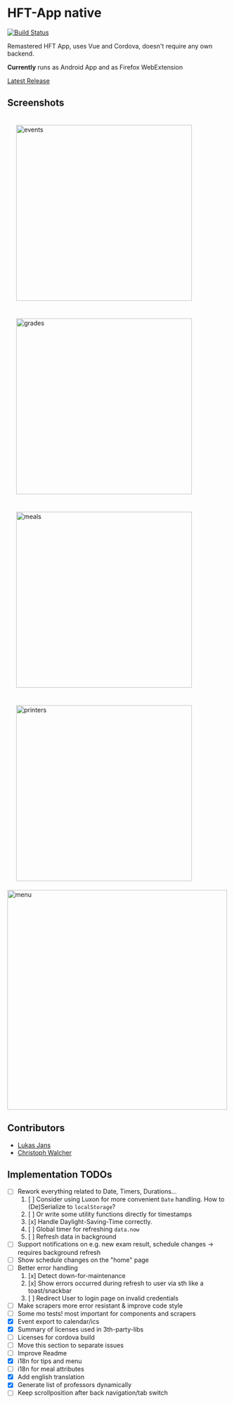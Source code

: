 # HFT-App native
[![Build Status](https://travis-ci.org/hft-app/native.svg?branch=master)](https://travis-ci.org/hft-app/native)

Remastered HFT App, uses Vue and Cordova, doesn't require any own backend.

**Currently** runs as Android App and as Firefox WebExtension

[Latest Release](https://github.com/hft-app/native/releases/latest)

## Screenshots
<p float="left">
<img src="https://raw.githubusercontent.com/hft-app/native/master/screenshot/events.png" width="400" alt="events" style="margin: 20px">
<img src="https://raw.githubusercontent.com/hft-app/native/master/screenshot/grades.png" width="400" alt="grades" style="margin: 20px">
<img src="https://raw.githubusercontent.com/hft-app/native/master/screenshot/meals.png" width="400" alt="meals" style="margin: 20px" >
<img src="https://raw.githubusercontent.com/hft-app/native/master/screenshot/printers.png" width="400" alt="printers" style="margin: 20px">
<img src="https://raw.githubusercontent.com/hft-app/native/master/screenshot/menu.png" width="500" alt="menu">
</p>

## Contributors
* [Lukas Jans](https://github.com/ljans)
* [Christoph Walcher](https://github.com/wiomoc)

## Implementation TODOs
- [ ] Rework everything related to Date, Timers, Durations...
    1. [ ] Consider using Luxon for more convenient `Date` handling. How to (De)Serialize to `localStorage`?
    2. [ ] Or write some utility functions directly for timestamps
    3. [x] Handle Daylight-Saving-Time correctly.
    4. [ ] Global timer for refreshing `data.now`
    5. [ ] Refresh data in background
- [ ] Support notifications on e.g. new exam result, schedule changes -> requires background refresh
- [ ] Show schedule changes on the "home" page
- [ ] Better error handling
    1. [x] Detect down-for-maintenance
    2. [x] Show errors occurred during refresh to user via sth like a toast/snackbar
    3. [ ] Redirect User to login page on invalid credentials
- [ ] Make scrapers more error resistant & improve code style
- [ ] Some mo tests! most important for components and scrapers
- [x] Event export to calendar/ics
- [x] Summary of licenses used in 3th-party-libs
- [ ] Licenses for cordova build 
- [ ] Move this section to separate issues
- [ ] Improve Readme
- [x] i18n for tips and menu
- [ ] i18n for meal attributes
- [x] Add english translation
- [x] Generate list of professors dynamically
- [ ] Keep scrollposition after back navigation/tab switch
